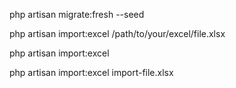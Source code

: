 
php artisan migrate:fresh --seed

php artisan import:excel /path/to/your/excel/file.xlsx

php artisan import:excel

php artisan import:excel import-file.xlsx
